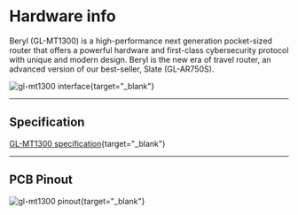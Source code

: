 # Hardware info

Beryl (GL-MT1300) is a high-performance next generation pocket-sized router that offers a powerful hardware and first-class cybersecurity protocol with unique and modern design. Beryl is the new era of travel router, an advanced version of our best-seller, Slate (GL-AR750S).

![gl-mt1300 interface](https://static.gl-inet.com/docs/en/3/setup/gl-mt1300/first_time_setup/gl-mt1300.jpg){target="_blank"}

---

## Specification

[GL-MT1300 specification](https://www.gl-inet.com/products/gl-mt1300/#specs){target="_blank"}

---

## PCB Pinout

![gl-mt1300 pinout](https://static.gl-inet.com/docs/en/3/specification/gl-mt1300/pinout.jpg){target="_blank"}
